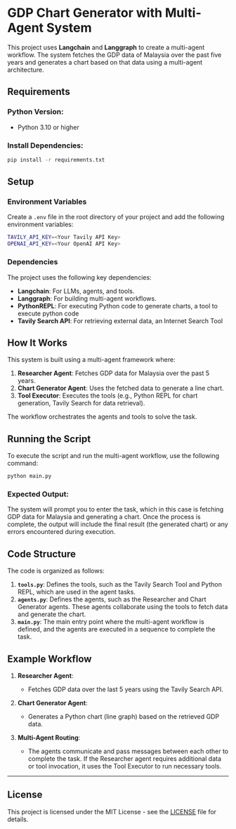 # GDP Chart Generator with Multi-Agent System

This project uses **Langchain** and **Langgraph** to create a multi-agent workflow. The system fetches the GDP data of Malaysia over the past five years and generates a chart based on that data using a multi-agent architecture.

## Requirements

### Python Version:
- Python 3.10 or higher

### Install Dependencies:

```bash
pip install -r requirements.txt
```

## Setup

### Environment Variables

Create a `.env` file in the root directory of your project and add the following environment variables:

```bash
TAVILY_API_KEY=<Your Tavily API Key>
OPENAI_API_KEY=<Your OpenAI API Key>
```

### Dependencies

The project uses the following key dependencies:

- **Langchain**: For LLMs, agents, and tools.
- **Langgraph**: For building multi-agent workflows.
- **PythonREPL**: For executing Python code to generate charts, a tool to execute python code
- **Tavily Search API**: For retrieving external data, an Internet Search Tool

## How It Works

This system is built using a multi-agent framework where:

1. **Researcher Agent**: Fetches GDP data for Malaysia over the past 5 years.
2. **Chart Generator Agent**: Uses the fetched data to generate a line chart.
3. **Tool Executor**: Executes the tools (e.g., Python REPL for chart generation, Tavily Search for data retrieval).

The workflow orchestrates the agents and tools to solve the task.

## Running the Script

To execute the script and run the multi-agent workflow, use the following command:

```bash
python main.py
```

### Expected Output:

The system will prompt you to enter the task, which in this case is fetching GDP data for Malaysia and generating a chart. Once the process is complete, the output will include the final result (the generated chart) or any errors encountered during execution.

## Code Structure

The code is organized as follows:

1. **`tools.py`**: Defines the tools, such as the Tavily Search Tool and Python REPL, which are used in the agent tasks.
2. **`agents.py`**: Defines the agents, such as the Researcher and Chart Generator agents. These agents collaborate using the tools to fetch data and generate the chart.
3. **`main.py`**: The main entry point where the multi-agent workflow is defined, and the agents are executed in a sequence to complete the task.

## Example Workflow

1. **Researcher Agent**: 
   - Fetches GDP data over the last 5 years using the Tavily Search API.
   
2. **Chart Generator Agent**:
   - Generates a Python chart (line graph) based on the retrieved GDP data.

3. **Multi-Agent Routing**:
   - The agents communicate and pass messages between each other to complete the task. If the Researcher agent requires additional data or tool invocation, it uses the Tool Executor to run necessary tools.

---

## License

This project is licensed under the MIT License - see the [LICENSE](LICENSE) file for details.
